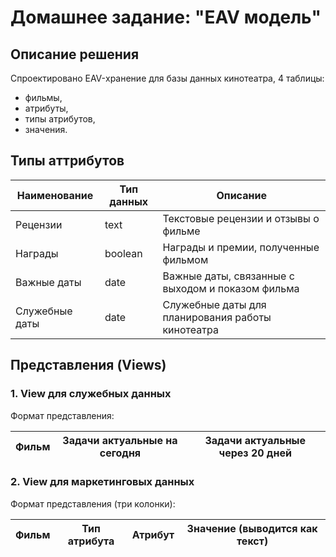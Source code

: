 # Домашнее задание: "EAV модель"

## Описание решения

Спроектировано EAV-хранение для базы данных кинотеатра, 4 таблицы:

- фильмы,
- атрибуты,
- типы атрибутов,
- значения.

## Типы аттрибутов

| Наименование   | Тип данных | Описание                                          |
|----------------|------------|---------------------------------------------------|
| Рецензии       | text       | Текстовые рецензии и отзывы о фильме              |
| Награды        | boolean    | Награды и премии, полученные фильмом              |
| Важные даты    | date       | Важные даты, связанные с выходом и показом фильма |
| Служебные даты | date       | Служебные даты для планирования работы кинотеатра |

## Представления (Views)

### 1. View для служебных данных

Формат представления:

| Фильм | Задачи актуальные на сегодня | Задачи актуальные через 20 дней |
|-------|------------------------------|---------------------------------|

### 2. View для маркетинговых данных

Формат представления (три колонки):

| Фильм | Тип атрибута | Атрибут | Значение (выводится как текст) |
|-------|--------------|---------|--------------------------------|
